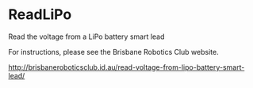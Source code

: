 # ReadLiPo
Read the voltage from a LiPo battery smart lead

For instructions, please see the Brisbane Robotics Club website.

http://brisbaneroboticsclub.id.au/read-voltage-from-lipo-battery-smart-lead/
